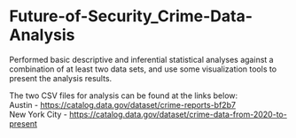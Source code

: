 # Future-of-Security_Crime-Data-Analysis
Performed basic descriptive and inferential statistical analyses against a combination of at least two data sets, and use some visualization tools to present the analysis results.

The two CSV files for analysis can be found at the links below:</br>
Austin - https://catalog.data.gov/dataset/crime-reports-bf2b7 </br>
New York City - https://catalog.data.gov/dataset/crime-data-from-2020-to-present 
